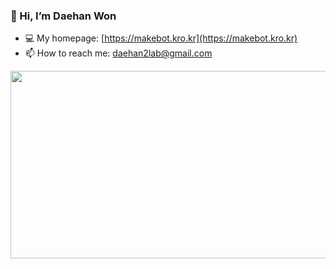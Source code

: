### 👋 Hi, I’m Daehan Won

- 💻 My homepage: [https://makebot.kro.kr](https://makebot.kro.kr)
- 📫 How to reach me: [daehan2lab@gmail.com](daehan2lab@gmail.com)

<a href="https://github.com/devxb/gitanimals">
<img
  src="https://render.gitanimals.org/farms/DaehanWon"
  width="600"
  height="300"
/>
</a>
